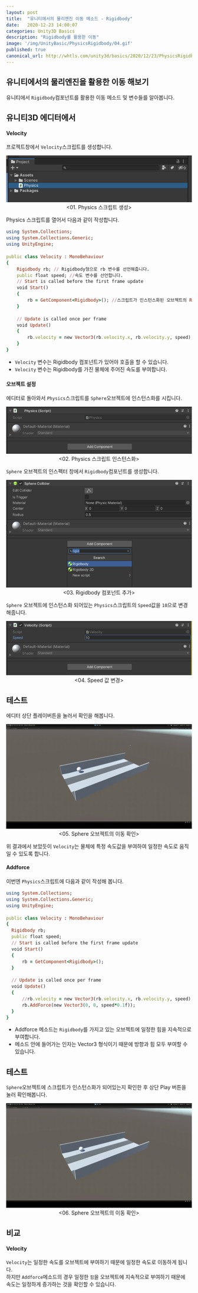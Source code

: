 ```yaml
---
layout: post
title:  "유니티에서의 물리엔진 이동 메소드 - Rigidbody"
date:   2020-12-23 14:00:07
categories: Unity3D Basics
description: "Rigidbody를 활용한 이동"
image: '/img/UnityBasic/PhysicsRigidbody/04.gif'
published: true
canonical_url: http://whtls.com/unity3d/basics/2020/12/23/PhysicsRigidbody/
---
```


## 유니티에서의 물리엔진을 활용한 이동 해보기
유니티에서 `Rigidbody`컴포넌트를 활용한 이동 메소드 및 변수들를 알아봅니다.   
  
## 유니티3D 에디터에서  
#### Velocity
프로젝트창에서 `Velocity`스크립트를 생성합니다.
<p align="center"><img src="/img/UnityBasic/PhysicsEvent/01.PNG"><br/>
<01. Physics 스크립트 생성></p>  
  
Physics 스크립트를 열어서 다음과 같이 작성합니다.  

```ruby
using System.Collections;
using System.Collections.Generic;
using UnityEngine;

public class Velocity : MonoBehaviour
{
    Rigidbody rb; // Rigidbody형으로 rb 변수를 선언해줍니다.
    public float speed; //속도 변수를 선언합니다.  
    // Start is called before the first frame update
    void Start()
    {
        rb = GetComponent<Rigidbody>(); //스크립트가 인스턴스화된 오브젝트의 Rigidbody 컴포넌트를 불러옵니다.
    }

    // Update is called once per frame
    void Update()
    {
        rb.velocity = new Vector3(rb.velocity.x, rb.velocity.y, speed); //본 오브젝트의 Rigidbody에 접근하여 Velocity 변수를 사용합니다.
    }
}
```
  
* `Velocity` 변수는 Rigidbody 컴포넌트가 있어야 호출을 할 수 있습니다.  
* `Velocity` 변수는 Rigidbody를 가진 물체에 주어진 속도를 부여합니다.  

#### 오브젝트 설정  
  
에디터로 돌아와서 `Physics`스크립트를 `Sphere`오브젝트에 인스턴스화를 시킵니다.  
<p align="center"><img src="/img/UnityBasic/PhysicsEvent/02.PNG"><br/>
<02. Physics 스크립트 인스턴스화></p>  
  
`Sphere` 오브젝트의 인스펙터 창에서 `Rigidbody`컴포넌트를 생성합니다.
<p align="center"><img src="/img/UnityBasic/PhysicsBasic/02.PNG"><br/>
<03. Rigidbody 컴포넌트 추가></p>
  
`Sphere` 오브젝트에 인스턴스화 되어있는 `Physics`스크립트의 `Speed`값을 `10`으로 변경해줍니다.  
<p align="center"><img src="/img/UnityBasic/PhysicsRigidbody/05.PNG"><br/>
<04. Speed 값 변경></p>
  
## 테스트
에디터 상단 플레이버튼을 눌러서 확인을 해봅니다.  

<p align="center"><img src="/img/UnityBasic/PhysicsRigidbody/03.gif"><br/>
<05. Sphere 오브젝트의 이동 확인></p>  
  
위 결과에서 보았듯이 `Velocity`는 물체에 특정 속도값을 부여하여 일정한 속도로 움직일 수 있도록 합니다.    
  
#### Addforce
이번엔 `Physics`스크립트에 다음과 같이 작성해 봅니다.  
  
  ```ruby
  using System.Collections;
using System.Collections.Generic;
using UnityEngine;

public class Velocity : MonoBehaviour
{
    Rigidbody rb;
    public float speed;
    // Start is called before the first frame update
    void Start()
    {
        rb = GetComponent<Rigidbody>();
    }

    // Update is called once per frame
    void Update()
    {
        //rb.velocity = new Vector3(rb.velocity.x, rb.velocity.y, speed);
        rb.AddForce(new Vector3(0, 0, speed*0.1f));
    }
}
```

* Addforce 메소드는 `Rigidbody`를 가지고 있는 오브젝트에 일정한 힘을 지속적으로 부여합니다.  
* 메소드 안에 들어가는 인자는 Vector3 형식이기 때문에 방향과 힘 모두 부여할 수 있습니다.  
  
  
## 테스트  
  
`Sphere`오브젝트에 스크립트가 인스턴스화가 되어있는지 확인한 후 상단 Play 버튼을 눌러 확인해봅니다.  

<p align="center"><img src="/img/UnityBasic/PhysicsRigidbody/04.gif"><br/>
<06. Sphere 오브젝트의 이동 확인></p>  
  
## 비교
#### Velocity
`Velocity`는 일정한 속도를 오브젝트에 부여하기 때문에 일정한 속도로 이동하게 됩니다.  
하지만 `Addforce`메소드의 경우 일정한 `힘`을 오브젝트에 지속적으로 부여하기 때문에  
속도는 일정하게 증가하는 것을 확인할 수 있습니다.  
